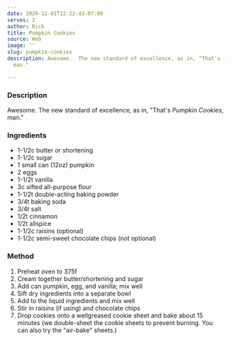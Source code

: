 ```yaml
---
date: 2020-12-01T12:22:43-07:00
serves: 2
author: Rick
title: Pumpkin Cookies
source: Web
image: ''
slug: pumpkin-cookies
description: Awesome.  The new standard of excellence, as in, "That's _Pumpkin Cookies,_
  man."

---
```

### Description

Awesome.  The new standard of excellence, as in, "That's _Pumpkin Cookies,_ man."

### Ingredients

* 1-1/2c butter or shortening
* 1-1/2c sugar
* 1 small can (12oz) pumpkin
* 2 eggs
* 1-1/2t vanilla
* 3c sifted all-purpose flour
* 1-1/2t double-acting baking powder
* 3/4t baking soda
* 3/4t salt
* 1/2t cinnamon
* 1/2t allspice
* 1-1/2c raisins (optional)
* 1-1/2c semi-sweet chocolate chips (not optional)

### Method

1. Preheat oven to 375f
2. Cream together butter/shortening and sugar
3. Add can pumpkin, egg, and vanilla; mix well
4. Sift dry ingredients into a separate bowl
5. Add to the liquid ingredients and mix well
6. Stir in raisins (if using) and chocolate chips
7. Drop cookies onto a wellgreased cookie sheet and bake about 15 minutes (we double-sheet the cookie sheets to prevent burning.  You can also try the "air-bake" sheets.)